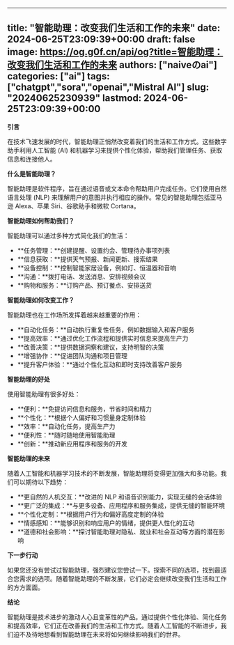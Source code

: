 
---
title: "智能助理：改变我们生活和工作的未来"
date: 2024-06-25T23:09:39+00:00
draft: false
image: https://og.g0f.cn/api/og?title=智能助理：改变我们生活和工作的未来
authors: ["naiveのai"]
categories: ["ai"]
tags: ["chatgpt","sora","openai","Mistral AI"]
slug: "20240625230939"
lastmod: 2024-06-25T23:09:39+00:00
---
**引言**

在技术飞速发展的时代，智能助理正悄然改变着我们的生活和工作方式。这些数字助手利用人工智能 (AI) 和机器学习来提供个性化体验，帮助我们管理任务、获取信息和连接他人。

**什么是智能助理？**

智能助理是软件程序，旨在通过语音或文本命令帮助用户完成任务。它们使用自然语言处理 (NLP) 来理解用户的意图并执行相应的操作。常见的智能助理包括亚马逊 Alexa、苹果 Siri、谷歌助手和微软 Cortana。

**智能助理如何帮助我们？**

智能助理可以通过多种方式简化我们的生活：

* **任务管理：**创建提醒、设置约​​会、管理待办事项列表
* **信息获取：**提供天气预报、新闻更新、搜索结果
* **设备控制：**控制智能家居设备，例如灯、恒温器和音响
* **沟通：**拨打电话、发送消息、安排视频会议
* **购物和服务：**订购产品、预订餐点、安排送货

**智能助理如何改变工作？**

智能助理也在工作场所发挥着越来越重要的作用：

* **自动化任务：**自动执行重复性任务，例如数据输入和客户服务
* **提高效率：**通过优化工作流程和提供实时信息来提高生产力
* **改善决策：**提供数据洞察和建议，支持明智的决策
* **增强协作：**促进团队沟通和项目管理
* **提升客户体验：**通过个性化互动和即时支持改善客户服务

**智能助理的好处**

使用智能助理有很多好处：

* **便利：**免提访问信息和服务，节省时间和精力
* **个性化：**根据个人偏好和习惯量身定制体验
* **效率：**自动化任务，提高生产力
* **便利性：**随时随地使用智能助理
* **创新：**推动新应用程序和服务的开发

**智能助理的未来**

随着人工智能和机器学习技术的不断发展，智能助理将变得更加强大和多功能。我们可以期待以下趋势：

* **更自然的人机交互：**改进的 NLP 和语音识别能力，实现无缝的会话体验
* **更广泛的集成：**与更多设备、应用程序和服务集成，提供无缝的智能环境
* **个性化定制：**根据用户行为和偏好高度定制的体验
* **情感感知：**能够识别和响应用户的情绪，提供更人性化的互动
* **道德和社会影响：**探讨智能助理对隐私、就业和社会互动等方面的潜在影响

**下一步行动**

如果您还没有尝试过智能助理，强烈建议您尝试一下。探索不同的选项，找到最适合您需求的选项。随着智能助理的不断发展，它们必定会继续改变我们生活和工作的方方面面。

**结论**

智能助理是技术进步的激动人心且变革性的产品。通过提供个性化体验、简化任务和提高效率，它们正在改善我们的生活和工作方式。随着人工智能的不断进步，我们迫不及待地想看到智能助理在未来将如何继续影响我们的世界。